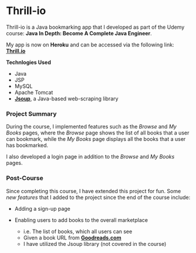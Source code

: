 # Thrill-io

Thrill-io is a Java bookmarking app that I developed as part of the Udemy course: **Java In Depth: Become A Complete Java Engineer**.

My app is now on **Heroku** and can be accessed via the following link: [**Thrill.io**](https://thrill-io.herokuapp.com/bookmark)


**Technlogies Used**

* Java
* JSP
* MySQL
* Apache Tomcat
* [**Jsoup**](https://jsoup.org/), a Java-based web-scraping library

### Project Summary
During the course, I implemented features such as the *Browse* and *My Books* pages, where the *Browse* page shows the list of all books that a user can bookmark, while the *My Books* page displays all the books that a user has bookmarked.

I also developed a login page in addition to the *Browse* and *My Books* pages.

### Post-Course
Since completing this course, I have extended this project for fun. Some *new features* that I added to the project since the end of the course include:

* Adding a sign-up page

* Enabling users to add books to the overall marketplace
  * i.e. The list of books, which all users can see
  * Given a book URL from [**Goodreads.com**](https://www.goodreads.com/)
  * I have utilized the Jsoup library (not covered in the course)
  

